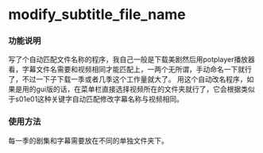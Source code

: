 # modify_subtitle_file_name

### 功能说明
写了个自动匹配文件名称的程序，我自己一般是下载美剧然后用potplayer播放器看，字幕文件名需要和视频相同才能匹配上，一两个无所谓，手动命名一下就行了，不过一下子下载一季或者几季这个工作量就大了。
用这个自动改名程序，如果是用的gui版的话，在菜单栏直接选择视频所在的文件夹就行了，它会根据类似于s01e01这种关键字自动匹配修改字幕名称与视频相同。

### 使用方法
每一季的剧集和字幕需要放在不同的单独文件夹下。
